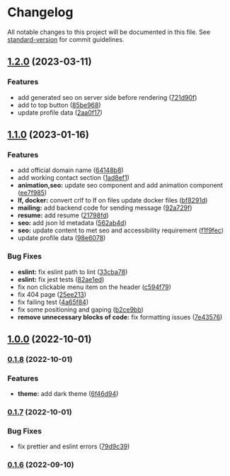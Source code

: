 # Changelog

All notable changes to this project will be documented in this file. See [standard-version](https://github.com/conventional-changelog/standard-version) for commit guidelines.

## [1.2.0](https://github.com/faouziMohamed/mfaouzi.com/compare/v1.1.0...v1.2.0) (2023-03-11)


### Features

* add generated seo on server side before rendering ([721d90f](https://github.com/faouziMohamed/mfaouzi.com/commit/721d90f68341a82b93196f0683fc268b8c1f2122))
* add to top button ([85be968](https://github.com/faouziMohamed/mfaouzi.com/commit/85be96866db2f66fe85eb10f1abedfc173137100))
* update profile data ([2aa0f17](https://github.com/faouziMohamed/mfaouzi.com/commit/2aa0f173066898c26dc082a478331e28cf364309))

## [1.1.0](https://github.com/faouziMohamed/fz-portfolio/compare/v1.0.0...v1.1.0) (2023-01-16)


### Features

* add official domain name ([64148b8](https://github.com/faouziMohamed/fz-portfolio/commit/64148b8d08ed3dc0ad3f74383e04e1c5822ade78))
* add working contact section ([1ad8ef1](https://github.com/faouziMohamed/fz-portfolio/commit/1ad8ef113aee62a7b3ceaa7366d337e7782e3baf))
* **animation,seo:** update seo component and add animation component ([ee7f985](https://github.com/faouziMohamed/fz-portfolio/commit/ee7f985d7f9068d57c3f2f9cfd25cfaa990c3bf3))
* **lf, docker:** convert crlf to lf on files update docker files ([bf8291d](https://github.com/faouziMohamed/fz-portfolio/commit/bf8291d493aacfe5e4d38d7ed5f75ab1323c8395))
* **mailing:** add backend code for sending message ([92a729f](https://github.com/faouziMohamed/fz-portfolio/commit/92a729f462b315a00e80a57fcaa4f90b187ed01e))
* **resume:** add resume ([21798fd](https://github.com/faouziMohamed/fz-portfolio/commit/21798fd32f51ac4f6c0d7e01d1d14a0c84701977))
* **seo:** add json ld metadata ([562ab4d](https://github.com/faouziMohamed/fz-portfolio/commit/562ab4d795af9956cd5bc753d8ce6ff80c14f7ed))
* **seo:** update content to met seo and accessibility requirement ([f1f9fec](https://github.com/faouziMohamed/fz-portfolio/commit/f1f9fecd79a5baab4670af9d5cda0dcbaf43247b))
* update profile data ([98e6078](https://github.com/faouziMohamed/fz-portfolio/commit/98e60784839e48640bb6feb8714aca2ea68dd2eb))


### Bug Fixes

* **eslint:** fix eslint path to lint ([33cba78](https://github.com/faouziMohamed/fz-portfolio/commit/33cba78ba20e2ee5ad5d538fa3d29c2fe781a7a5))
* **eslint:** fix jest tests ([82ae1ed](https://github.com/faouziMohamed/fz-portfolio/commit/82ae1edc743523b1e9e3af15a7caae238e6978d3))
* fix  non clickable menu item on the header ([c594f79](https://github.com/faouziMohamed/fz-portfolio/commit/c594f797e06b2fd2002704b553a249dfdc4d1ce3))
* fix 404 page ([25ee213](https://github.com/faouziMohamed/fz-portfolio/commit/25ee2135b1af4debe7fb0ed2ddbb21903a95bbf5))
* fix failing test ([4a65f84](https://github.com/faouziMohamed/fz-portfolio/commit/4a65f84986c8952a080b4f2286f1c408281233b6))
* fix some positioning and gaping ([b2ce9bb](https://github.com/faouziMohamed/fz-portfolio/commit/b2ce9bb3a30918cbc695d5969792eca3407d070b))
* **remove unnecessary blocks of code:** fix formatting issues ([7e43576](https://github.com/faouziMohamed/fz-portfolio/commit/7e43576c9e71acc08b69d4b57594477696e40e36))

## [1.0.0](https://github.com/faouziMohamed/fz-portfolio/compare/v0.1.8...v1.0.0) (2022-10-01)

### [0.1.8](https://github.com/faouziMohamed/fz-portfolio/compare/v0.1.7...v0.1.8) (2022-10-01)


### Features

* **theme:** add dark theme ([6f46d94](https://github.com/faouziMohamed/fz-portfolio/commit/6f46d949e7edb7303f27777917625428cca60cf6))

### [0.1.7](https://github.com/faouziMohamed/fz-portfolio/compare/v0.1.6...v0.1.7) (2022-10-01)


### Bug Fixes

* fix prettier and eslint errors ([79d9c39](https://github.com/faouziMohamed/fz-portfolio/commit/79d9c39b7bf6d567044403fd5bb643343387ddb5))

### [0.1.6](https://github.com/faouziMohamed/fz-portfolio/compare/v0.1.4...v0.1.6) (2022-09-10)
